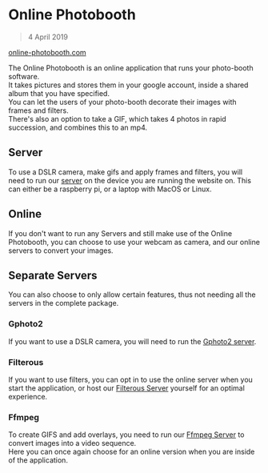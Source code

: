 # Online Photobooth
> 4 April 2019

[online-photobooth.com](https://online-photobooth.netlify.app/)

The Online Photobooth is an online application that runs your photo-booth software.  
It takes pictures and stores them in your google account, inside a shared album that you have specified.  
You can let the users of your photo-booth decorate their images with frames and filters.  
There's also an option to take a GIF, which takes 4 photos in rapid succession, and combines this to an mp4.

## Server

To use a DSLR camera, make gifs and apply frames and filters, you will need to run our [server](https://github.com/online-photobooth/server) on the device you are running the website on. This can either be a raspberry pi, or a laptop with MacOS or Linux.

## Online

If you don't want to run any Servers and still make use of the Online Photobooth, you can choose to use your webcam as camera, and our online servers to convert your images.

## Separate Servers

You can also choose to only allow certain features, thus not needing all the servers in the complete package.

### Gphoto2

If you want to use a DSLR camera, you will need to run the [Gphoto2 server](https://github.com/online-photobooth/server-gphoto2).

### Filterous

If you want to use filters, you can opt in to use the online server when you start the application, or host our [Filterous Server](https://github.com/online-photobooth/server-filterous) yourself for an optimal experience.

### Ffmpeg

To create GIFS and add overlays, you need to run our [Ffmpeg Server](https://github.com/online-photobooth/server-ffmpeg) to convert images into a video sequence.  
Here you can once again choose for an online version when you are inside of the application.
